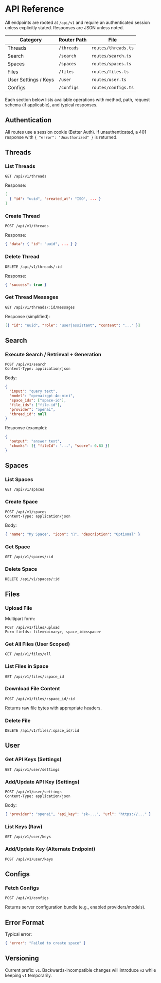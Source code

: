 # API Reference

All endpoints are rooted at `/api/v1` and require an authenticated session unless explicitly stated. Responses are JSON unless noted.

| Category             | Router Path | File                |
| -------------------- | ----------- | ------------------- |
| Threads              | `/threads`  | `routes/threads.ts` |
| Search               | `/search`   | `routes/search.ts`  |
| Spaces               | `/spaces`   | `routes/spaces.ts`  |
| Files                | `/files`    | `routes/files.ts`   |
| User Settings / Keys | `/user`     | `routes/user.ts`    |
| Configs              | `/configs`  | `routes/configs.ts` |

Each section below lists available operations with method, path, request schema (if applicable), and typical responses.

## Authentication

All routes use a session cookie (Better Auth). If unauthenticated, a 401 response with `{ "error": "Unauthorized" }` is returned.

## Threads

### List Threads

```http
GET /api/v1/threads
```

Response:

```json
[
  { "id": "uuid", "created_at": "ISO", ... }
]
```

### Create Thread

```http POST
POST /api/v1/threads
```

Response:

```json
{ "data": { "id": "uuid", ... } }
```

### Delete Thread

```http DELETE
DELETE /api/v1/threads/:id
```

Response:

```json
{ "success": true }
```

### Get Thread Messages

```http GET
GET /api/v1/threads/:id/messages
```

Response (simplified):

```json
[{ "id": "uuid", "role": "user|assistant", "content": "..." }]
```

## Search

### Execute Search / Retrieval + Generation

```http
POST /api/v1/search
Content-Type: application/json
```

Body:

```json
{
  "input": "query text",
  "model": "openai:gpt-4o-mini",
  "space_ids": ["space-id"],
  "file_ids": ["file-id"],
  "provider": "openai",
  "thread_id": null
}
```

Response (example):

```json
{
  "output": "answer text",
  "chunks": [{ "fileId": "...", "score": 0.83 }]
}
```

## Spaces

### List Spaces

```http GET
GET /api/v1/spaces
```

### Create Space

```http POST
POST /api/v1/spaces
Content-Type: application/json
```

Body:

```json
{ "name": "My Space", "icon": "📄", "description": "Optional" }
```

### Get Space

```http GET
GET /api/v1/spaces/:id
```

### Delete Space

```http DELETE
DELETE /api/v1/spaces/:id
```

## Files

### Upload File

Multipart form:

```http POST
POST /api/v1/files/upload
Form fields: file=<binary>, space_id=<space>
```

### Get All Files (User Scoped)

```http GET
GET /api/v1/files/all
```

### List Files in Space

```http GET
GET /api/v1/files/:space_id
```

### Download File Content

```http POST
POST /api/v1/files/:space_id/:id
```

Returns raw file bytes with appropriate headers.

### Delete File

```http DELETE
DELETE /api/v1/files/:space_id/:id
```

## User

### Get API Keys (Settings)

```http GET
GET /api/v1/user/settings
```

### Add/Update API Key (Settings)

```http POST
POST /api/v1/user/settings
Content-Type: application/json
```

Body:

```json
{ "provider": "openai", "api_key": "sk-...", "url": "https://..." }
```

### List Keys (Raw)

```http GET
GET /api/v1/user/keys
```

### Add/Update Key (Alternate Endpoint)

```http POST
POST /api/v1/user/keys
```

## Configs

### Fetch Configs

```http POST
POST /api/v1/configs
```

Returns server configuration bundle (e.g., enabled providers/models).

## Error Format

Typical error:

```json
{ "error": "Failed to create space" }
```

## Versioning

Current prefix: `v1`. Backwards-incompatible changes will introduce `v2` while keeping `v1` temporarily.
